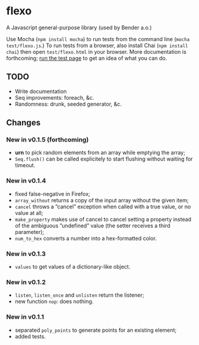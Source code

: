 flexo
=====

A Javascript general-purpose library (used by Bender a.o.)

Use Mocha (`npm install mocha`) to run tests from the command line (`mocha
test/flexo.js`.) To run tests from a browser, also install Chai (`npm install
chai`) then open `test/flexo.html` in your browser. More documentation is
forthcoming; [run the test page](http://romulusetrem.us/flexo/test/flexo.html)
to get an idea of what you can do.


## TODO

* Write documentation
* Seq improvements: foreach, &c.
* Randomness: drunk, seeded generator, &c.


## Changes

### New in v0.1.5 (forthcoming)

* **urn** to pick random elements from an array while emptying the array;
* `Seq.flush()` can be called explicitely to start flushing without waiting for
  timeout.

### New in v0.1.4

* fixed false-negative in Firefox;
* `array_without` returns a copy of the input array without the given item;
* `cancel` throws a ”cancel” exception when called with a true value, or no
  value at all;
* `make_property` makes use of cancel to cancel setting a property instead of
  the ambiguous ”undefined” value (the setter receives a third parameter);
* `num_to_hex` converts a number into a hex-formatted color.

### New in v0.1.3

* `values` to get values of a dictionary-like object.

### New in v0.1.2

* `listen`, `listen_once` and `unlisten` return the listener;
* new function `nop`: does nothing.

### New in v0.1.1

* separated `poly_points` to generate points for an existing element;
* added tests.

